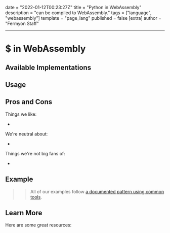 date = "2022-01-12T00:23:27Z"
title = "Python in WebAssembly"
description = "can be compiled to WebAssembly."
tags = ["language", "webassembly"]
template = "page_lang"
published = false
[extra]
author = "Fermyon Staff"

---

# $ in WebAssembly

<!--
A sentence or two about the language. Make sure to say whether it is scripting, compiled, etc.

The idea here should be to help a newcomer understand that, for example, Rust is a compiled systems language
while Python is a general purpose scripting language.
-->

## Available Implementations

<!--
List official implementations first, and other implementations as well.

Make sure to link to the website or repository
-->

## Usage

<!--
This section should just talk about how this project is to be used.

For example, TinyGo might show how to compile to WASI
-->

## Pros and Cons

<!-- List out some pros and cons of this language vs others WHEN IT COMES TO WASM 

For example, might point out that the Swift runtime requires large binaries or that
an unofficial implementation lags behind the core language's feature set. Or might
point out really good tooling or performance.

-->
Things we like:

- 

We're neutral about:

- 

Things we're not big fans of:

- 


## Example

>> All of our examples follow [a documented pattern using common tools](/wasm-languages/about-examples).

<!-- If possible, show a code example and instructions for compiling.

When possible, show (by priority)

- Spin
- Wagi
- Wasmtime
 -->

## Learn More

Here are some great resources:

<!-- 
Bullet list to things like blogs, projects, etc.
-->